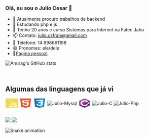 ### Olá, eu sou o Julio Cesar 👋

- 🔭 Atualmente procuro trabalhos de backend
- 🌱 Estudando php e js
- 💬 Tenho 20 anos e curso Sistemas para Internet na Fatec Jahu
- 📫 Contato: julio.csfran@gmail.com
-  📱 Telefone: 14 998661198
- 😄 Pronomes: ele/dele
- 🔗<a href="http://201.55.33.89/si/2020/0200832011014/index.html" target="_blank">Pagina pessoal</a>

![Anurag's GitHub stats](https://github-readme-stats.vercel.app/api?username=jcsfran&show_icons=true&show_icons=true&count_private=true&theme=dark&locale=pt-BR)

<div style="display: inline_block"><br>
  <h2>Algumas das linguagens que já vi</h2>
  <img align="center" alt="Julio-Js" height="30" width="40" src="https://raw.githubusercontent.com/devicons/devicon/master/icons/javascript/javascript-plain.svg">
  <img align="center" alt="Julio-HTML" height="30" width="40" src="https://raw.githubusercontent.com/devicons/devicon/master/icons/html5/html5-original.svg">
  <img align="center" alt="Julio-CSS" height="30" width="40" src="https://raw.githubusercontent.com/devicons/devicon/master/icons/css3/css3-original.svg">
  <img align="center" alt="Julio-Mysql" height="30" width="40" src="https://cdn.jsdelivr.net/gh/devicons/devicon/icons/mysql/mysql-original.svg">
  <img align="center" alt="Julio-Csharp" height="30" width="40" src="https://raw.githubusercontent.com/devicons/devicon/master/icons/csharp/csharp-original.svg">
  <img align="center" alt="Julio-C" height="30" width="40" src="https://cdn.jsdelivr.net/gh/devicons/devicon/icons/c/c-original.svg">
  <img align="center" alt="Julio-Php" height="30" width="40" src="https://cdn.jsdelivr.net/gh/devicons/devicon/icons/php/php-plain.svg">
</div>
  
 ##
  
<div> 
  <a href = "mailto:julio.csfran@gmail.com"><img src="https://img.shields.io/badge/Gmail-D14836?style=for-the-badge&logo=gmail&logoColor=white" target="_blank" target="_blank"></a>
  <a href="https://www.linkedin.com/in/julio-csfran" target="_blank"><img src="https://img.shields.io/badge/LinkedIn-0077B5?style=for-the-badge&logo=linkedin&logoColor=white"></a>  
</div>

![Snake animation](https://github.com/jcsfran/jcsfran/blob/output/github-contribution-grid-snake.svg)
